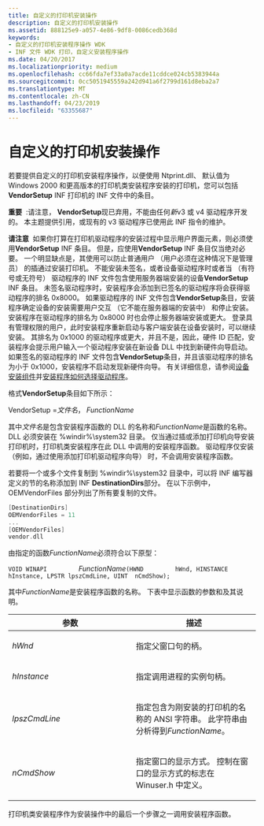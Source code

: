 ```yaml
---
title: 自定义的打印机安装操作
description: 自定义的打印机安装操作
ms.assetid: 888125e9-a057-4e86-9df8-0086cedb368d
keywords:
- 自定义的打印机安装程序操作 WDK
- INF 文件 WDK 打印，自定义安装程序操作
ms.date: 04/20/2017
ms.localizationpriority: medium
ms.openlocfilehash: cc66fda7ef33a0a7acde11cddce024cb5383944a
ms.sourcegitcommit: 0cc5051945559a242d941a6f2799d161d8eba2a7
ms.translationtype: MT
ms.contentlocale: zh-CN
ms.lasthandoff: 04/23/2019
ms.locfileid: "63355687"
---
```

# <a name="customized-printer-setup-operations"></a>自定义的打印机安装操作





若要提供自定义的打印机安装程序操作，以便使用 Ntprint.dll、 默认值为 Windows 2000 和更高版本的打印机类安装程序安装的打印机，您可以包括**VendorSetup** INF 打印机的 INF 文件中的条目。

**重要**  :请注意， **VendorSetup**现已弃用，不能由任何*新*v3 或 v4 驱动程序开发的。 本主题提供引用，或现有的 v3 驱动程序已使用此 INF 指令的维护。

 

**请注意**  如果你打算在打印机驱动程序的安装过程中显示用户界面元素，则必须使用**VendorSetup** INF 条目。 但是，应使用**VendorSetup** INF 条目仅当绝对必要。 一个明显缺点是，其使用可以防止普通用户 （用户必须在这种情况下是管理员） 的插通过安装打印机。
不能安装未签名，或者设备驱动程序时或者当 （有符号或无符号） 驱动程序的 INF 文件包含使用服务器端安装的设备**VendorSetup** INF 条目。 未签名驱动程序时，安装程序会添加到已签名的驱动程序将会获得驱动程序的排名 0x8000。 如果驱动程序的 INF 文件包含**VendorSetup**条目，安装程序确定设备的安装需要用户交互 （它不能在服务器端的安装中） 和停止安装。 安装程序在驱动程序的排名为 0x8000 时也会停止服务器端安装或更大。 登录具有管理权限的用户，此时安装程序重新启动与客户端安装在设备安装时，可以继续安装。 其排名为 0x1000 的驱动程序或更大，并且不是，因此，硬件 ID 匹配，安装程序会提示用户输入一个驱动程序安装在新设备 DLL 中找到新硬件向导启动。 如果签名的驱动程序的 INF 文件包含**VendorSetup**条目，并且该驱动程序的排名为小于 0x1000，安装程序不启动发现新硬件向导。 有关详细信息，请参阅[设备安装组件](https://msdn.microsoft.com/library/windows/hardware/ff541277)并[安装程序如何选择驱动程序](https://msdn.microsoft.com/library/windows/hardware/ff546228)。

 

格式**VendorSetup**条目如下所示：

VendorSetup =*文件名*， *FunctionName*

其中*文件名*是包含安装程序函数的 DLL 的名称和*FunctionName*是函数的名称。 DLL 必须安装在 %windir%\\system32 目录。 仅当通过插或添加打印机向导安装打印机时，打印机类安装程序在此 DLL 中调用的安装程序函数。 驱动程序仅安装 （例如，通过使用添加打印机驱动程序向导） 时，不会调用安装程序函数。

若要将一个或多个文件复制到 %windir%\\system32 目录中，可以将 INF 编写器定义的节的名称添加到 INF **DestinationDirs**部分。 在以下示例中，OEMVendorFiles 部分列出了所有要复制的文件。

```cpp
[DestinationDirs]
OEMVendorFiles = 11
...
[OEMVendorFiles]
vendor.dll
```

由指定的函数*FunctionName*必须符合以下原型：

`VOID WINAPI         `*FunctionName*`(HWND         hWnd, HINSTANCE hInstance, LPSTR lpszCmdLine, UINT  nCmdShow);`

其中*FunctionName*是安装程序函数的名称。 下表中显示函数的参数和及其说明。

<table>
<colgroup>
<col width="50%" />
<col width="50%" />
</colgroup>
<thead>
<tr class="header">
<th>参数</th>
<th>描述</th>
</tr>
</thead>
<tbody>
<tr class="odd">
<td><p><em>hWnd</em></p></td>
<td><p>指定父窗口句的柄。</p></td>
</tr>
<tr class="even">
<td><p><em>hInstance</em></p></td>
<td><p>指定调用进程的实例句柄。</p></td>
</tr>
<tr class="odd">
<td><p><em>lpszCmdLine</em></p></td>
<td><p>指定包含为刚安装的打印机的名称的 ANSI 字符串。 此字符串由分析得到<em>FunctionName</em>。</p></td>
</tr>
<tr class="even">
<td><p><em>nCmdShow</em></p></td>
<td><p>指定窗口的显示方式。 控制在窗口的显示方式的标志在 Winuser.h 中定义。</p></td>
</tr>
</tbody>
</table>

 

打印机类安装程序作为安装操作中的最后一个步骤之一调用安装程序函数。

 

 





